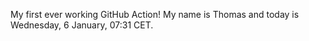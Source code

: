 My first ever working GitHub Action!
My name is Thomas and today is Wednesday, 6 January, 07:31 CET. 
